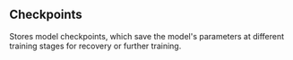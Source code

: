 ## Checkpoints

Stores model checkpoints, which save the model's parameters at different training stages for recovery or further training.

